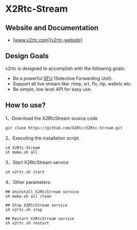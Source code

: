 # X2Rtc-Stream

## Website and Documentation

* [www.x2rtc.com][x2rtc-website]

## Design Goals

x2rtc is designed to accomplish with the following goals:

* Be a powerful [SFU](https://webrtcglossary.com/sfu/) (Selective Forwarding Unit).
* Support all live stream like: rtmp, srt, flv, rtp, webrtc etc.
* Be simple, low level API for easy use.

## How to use?

1、Download the X2RtcStream source code

```
git clone https://github.com/X2Rtc/X2Rtc-Stream.git
```

2、Executing the installation script

```
cd X2Rtc-Stream
sh make.sh all
```

3、Start X2RtcStream service

```
sh x2rtc.sh start
```

4、Other parameters

```
## Uninstall X2RtcStream service
sh make.sh all clean

## Stop X2RtcStream service
sh x2rtc.sh stop

## Restart X2RtcStream service
sh x2rtc.sh restart
```

